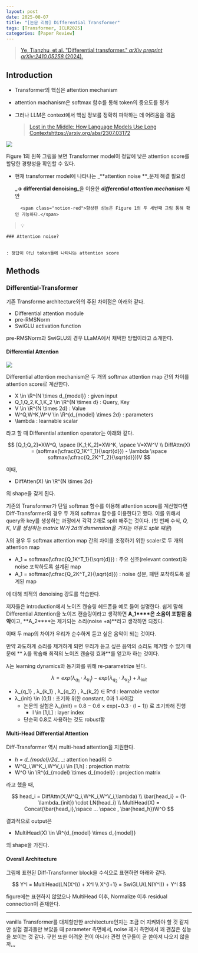 ```yaml
---
layout: post
date: 2025-08-07
title: "[논문 리뷰] Differential Transformer"
tags: [Transformer, ICLR2025]
categories: [Paper Review]
---
```


> [Ye, Tianzhu, et al. "Differential transformer." ](https://arxiv.org/abs/2410.05258)[_arXiv preprint arXiv:2410.05258_](https://arxiv.org/abs/2410.05258)[ (2024).](https://arxiv.org/abs/2410.05258)



## Introduction

- Transformer의 핵심은 attention mechanism
- attention machanism은 softmax 함수를 통해 token의 중요도를 평가
- 그러나 LLM은 context에서 핵심 정보를 정확히 파악하는 데 어려움을 겪음

	> [Lost in the Middle: How Language Models Use Long Contextshttps://arxiv.org/abs/2307.03172](https://arxiv.org/abs/2307.03172)


![](https://prod-files-secure.s3.us-west-2.amazonaws.com/542b861c-36a8-4051-84e5-8804b6728dba/9083ea56-691a-4752-ae26-47f403431ac8/image.png?X-Amz-Algorithm=AWS4-HMAC-SHA256&X-Amz-Content-Sha256=UNSIGNED-PAYLOAD&X-Amz-Credential=ASIAZI2LB466QK66XQ2P%2F20251010%2Fus-west-2%2Fs3%2Faws4_request&X-Amz-Date=20251010T050111Z&X-Amz-Expires=3600&X-Amz-Security-Token=IQoJb3JpZ2luX2VjEE0aCXVzLXdlc3QtMiJHMEUCIQCr0BuBncWdkFVe1PRUBwnc%2F%2BsWdbBlEWdDdDoO7fxrkQIgaxxmypxSLwKNGQy3Zib4BgMGGfpyLHzr6iAloCoDHZ0qiAQI5v%2F%2F%2F%2F%2F%2F%2F%2F%2F%2FARAAGgw2Mzc0MjMxODM4MDUiDBSrWsB1ZxeWNmMSCCrcA9MfTiKJCtxLGakKvIARPzDLTaL5iUjtRcK7WFjNRX%2Fz%2Bw6PMEIgsbFSRwkYFEHUVkNEn4YYs1w3BAhvrEyfefEVYhndvITXrqdoswWzH1jYxNmSXfZTDorZzCRpOO9peKxxCh6oLfS0kMUo7tKdwyHkHIot%2Bkh7Iis%2BDJMCWCb8xOCiHArH%2BoOKi6icdXD%2FermeAcl2HQCdOVjQ0s2VXgK3kZFhqvQwcoem44JnWczQwGB331hkQdgOzXQPEMZH6zKzTV01kvIvVz9MIGRkx%2BfZfZOXE7NdUYBe%2BYp2zg5sPLx%2BoyPGJPfGjnnc44Ugo47rISkriSJV5EH48pFd1phgTrquAxOFJ1O8rx1O9WPCGNRWwjWioKMoREOt%2BZKJkPTD2FvCxIRRIECCdFxVhU0BY7u17phpkuNSt47aYA9MGCDwa4E3popIU8CygBL5TumOkZZGAK%2BwsBvzV5ibtrdMQy1WVGwa2qVk0hs%2Fg1fOHG9TZstF5gwIz6mzFa%2BWQ9k2rHlSbJGwLTNE4%2F7icjfC6w7%2FrfYdLU8ySu6AfozEqpnqbYh9dH0XjNMgX0v0tybqwbBsKe8o8Nti1%2B8%2FdHtD6iRpvqEK4VptE%2BDI0PB5ci2%2BFma0a4EjM0GSMP2boscGOqUB7uCqM%2B8h7niraKEjDRmUm7vdFYQgiA5i5Ex%2FUcRepZNU5nNM7ICbqcBXe%2Fno3YFnuu0LJDIdszF%2F9tZOUFaX4L2WSqRy0fiOOdAIxMDA7L6NEYJ9NPHTOmv2wcku3u8Cnug0zZ8ClcZyxdKi%2FXKPw5rujR9oyXQfONWyfbhKHL2oUQVJvZjuVUh7NsJ38NcHgUGEWHoRX%2BCBASBXQzMw7%2FUHmRDe&X-Amz-Signature=2d9f38642bd2e83951ba958d94b417738e7e1be5b59005d845ba805dd0c036d9&X-Amz-SignedHeaders=host&x-amz-checksum-mode=ENABLED&x-id=GetObject)


Figure 1의 왼쪽 그림을 보면 Transformer model이 정답에 낮은 attention score를 할당한 경향성을 확인할 수 있다.

- 현재 transformer model에 나타나는 _**attention noise **_문제 해결 필요성

	_**→ differential denoising**_을 이용한 _**differential attention mechanism**_ 제안


		<span class="notion-red">향상된 성능은 Figure 1의 두 세번째 그림 통해 확인 가능하다.</span>


> 💡 


	### Attention noise?


	: 정답이 아닌 token들에 나타나는 attention score



## Methods



### Differential-Transformer


기존 Transforme architecture와의 주된 차이점은 아래와 같다.

- Differential attention module
- pre-RMSNorm
- SwiGLU activation function

pre-RMSNorm과 SwiGLU의 경우 LLaMA에서 채택한 방법이라고 소개한다.



#### Differential Attention


![](https://prod-files-secure.s3.us-west-2.amazonaws.com/542b861c-36a8-4051-84e5-8804b6728dba/116d70b2-1963-4810-9167-f4c7d8a06e8f/image.png?X-Amz-Algorithm=AWS4-HMAC-SHA256&X-Amz-Content-Sha256=UNSIGNED-PAYLOAD&X-Amz-Credential=ASIAZI2LB466QK66XQ2P%2F20251010%2Fus-west-2%2Fs3%2Faws4_request&X-Amz-Date=20251010T050111Z&X-Amz-Expires=3600&X-Amz-Security-Token=IQoJb3JpZ2luX2VjEE0aCXVzLXdlc3QtMiJHMEUCIQCr0BuBncWdkFVe1PRUBwnc%2F%2BsWdbBlEWdDdDoO7fxrkQIgaxxmypxSLwKNGQy3Zib4BgMGGfpyLHzr6iAloCoDHZ0qiAQI5v%2F%2F%2F%2F%2F%2F%2F%2F%2F%2FARAAGgw2Mzc0MjMxODM4MDUiDBSrWsB1ZxeWNmMSCCrcA9MfTiKJCtxLGakKvIARPzDLTaL5iUjtRcK7WFjNRX%2Fz%2Bw6PMEIgsbFSRwkYFEHUVkNEn4YYs1w3BAhvrEyfefEVYhndvITXrqdoswWzH1jYxNmSXfZTDorZzCRpOO9peKxxCh6oLfS0kMUo7tKdwyHkHIot%2Bkh7Iis%2BDJMCWCb8xOCiHArH%2BoOKi6icdXD%2FermeAcl2HQCdOVjQ0s2VXgK3kZFhqvQwcoem44JnWczQwGB331hkQdgOzXQPEMZH6zKzTV01kvIvVz9MIGRkx%2BfZfZOXE7NdUYBe%2BYp2zg5sPLx%2BoyPGJPfGjnnc44Ugo47rISkriSJV5EH48pFd1phgTrquAxOFJ1O8rx1O9WPCGNRWwjWioKMoREOt%2BZKJkPTD2FvCxIRRIECCdFxVhU0BY7u17phpkuNSt47aYA9MGCDwa4E3popIU8CygBL5TumOkZZGAK%2BwsBvzV5ibtrdMQy1WVGwa2qVk0hs%2Fg1fOHG9TZstF5gwIz6mzFa%2BWQ9k2rHlSbJGwLTNE4%2F7icjfC6w7%2FrfYdLU8ySu6AfozEqpnqbYh9dH0XjNMgX0v0tybqwbBsKe8o8Nti1%2B8%2FdHtD6iRpvqEK4VptE%2BDI0PB5ci2%2BFma0a4EjM0GSMP2boscGOqUB7uCqM%2B8h7niraKEjDRmUm7vdFYQgiA5i5Ex%2FUcRepZNU5nNM7ICbqcBXe%2Fno3YFnuu0LJDIdszF%2F9tZOUFaX4L2WSqRy0fiOOdAIxMDA7L6NEYJ9NPHTOmv2wcku3u8Cnug0zZ8ClcZyxdKi%2FXKPw5rujR9oyXQfONWyfbhKHL2oUQVJvZjuVUh7NsJ38NcHgUGEWHoRX%2BCBASBXQzMw7%2FUHmRDe&X-Amz-Signature=fe5bc6f7176503b95e92c62f3c068bc62079c7d26df32685ee0fda2033928e78&X-Amz-SignedHeaders=host&x-amz-checksum-mode=ENABLED&x-id=GetObject)


Differential attention mechanism은 두 개의 softmax attention map 간의 차이를 attention score로 계산한다.

- X \in \R^{N \times d\_{model}} : given input
- Q\_1,Q\_2,K\_1,K\_2 \in \R^{N \times d} : Query, Key
- V \in \R^{N \times 2d} : Value
- W^Q,W^K,W^V \in \R^{d\_{model} \times 2d} : parameters
- \lambda : learnable scalar

라고 할 때 Differential attention operator는 아래와 같다.


$$
[Q_1;Q_2]=XW^Q, \space [K_1;K_2]=XW^K, \space V=XW^V \\
DiffAttn(X) = (softmax(\cfrac{Q_1K^T_1}{\sqrt{d}}) - \lambda \space softmax(\cfrac{Q_2K^T_2}{\sqrt{d}}))V
$$


이때,

- DiffAtten(X) \in \R^{N \times 2d}

의 shape을 갖게 된다.


기존의 Transformer가 단일 softmax 함수를 이용해 attention score를 계산했다면 Diff-Transformer의 경우 두 개의 softmax 함수를 이용한다고 했다. 이를 위해서 query와 key를 생성하는 과정에서 각각 2개로 split 해주는 것이다. <span class="notion-red">(첫 번째 수식, </span><span class="notion-red">_Q, K, V를 생성하는 matrix W가 2d의 dismension을 가지는 이유도 split 때문_</span><span class="notion-red">)</span>


 λ의 경우 두 softmax attention map 간의 차이를 조정하기 위한 scaler로 두 개의 attention map

- A\_1 = softmax(\cfrac{Q\_1K^T\_1}{\sqrt{d}}) : 주요 신호(relevant context)와 noise 포착하도록 설계된 map
- A\_1 = softmax(\cfrac{Q\_2K^T\_2}{\sqrt{d}}) : noise 성분, 패턴 포착하도록 설계된 map 

에 대해 최적의 denoising 강도를 학습한다.


저자들은 introduction에서 노이즈 캔슬링 헤드폰을 예로 들어 설명한다. 쉽게 말해 Differential Attention을 노이즈 캔슬링이라고 생각하면 **A\_1****은 소음이 포함된 음악**이고, **A\_2****는 제거되는 소리(noise +a)**라고 생각하면 되겠다. 


이때 두 map의 차이가 우리가 순수하게 듣고 싶은 음악이 되는 것이다. 


만약 과도하게 소리를 제거하게 되면 우리가 듣고 싶은 음악의 소리도 제거할 수 있기 때문에 ** λ를 학습해 최적의 노이즈 캔슬링 효과**를 얻고자 하는 것이다.


λ는 learning dynamics와 동기화를 위해 re-parametrize 된다.


$$
\lambda = exp(\lambda_{q_1} \cdot \lambda_{k_1}) - exp(\lambda_{q_2} \cdot \lambda_{k_2}) + \lambda_{init}
$$

- λ\_{q\_1} , λ\_{k\_1} , λ\_{q\_2} , λ\_{k\_2} ∈ R^d : learnable vector
- λ\_{init} \in (0,1) : 초기화 위한 constant, 0과 1 사이값
	- 논문의 실험은 λ\_{init} = 0.8 − 0.6 × exp(−0.3 · (l − 1)) 로 초기화해 진행
		- l \in [1,L] : layer index
	- 단순히 0.8로 사용하는 것도 robust함


#### **Multi-Head Differential Attention**


Diff-Transformer 역시 multi-head attention을 지원한다.

- _h = d\_{model}/2d__ _: attention head의 수
- W^Q\_i,W^K\_i,W^V\_i,i \in [1,h] : projection matrix
- W^O \in \R^{d\_{model} \times d\_{model}} : projection matrix

라고 했을 때,


$$
head_i = DiffAttn(X;W^Q_i,W^K_i,W^V_i,\lambda) \\
\bar{head_i} = (1-\lambda_{init}) \cdot LN(head_i) \\
MultiHead(X) = Concat(\bar{head_i},\space ... \space , \bar{head_h})W^O
$$


결과적으로 output은

- MultiHead(X) \in \R^{d\_{model} \times d\_{model}}

의 shape을 가진다.



#### Overall Architecture


그림에 표현된 Diff-Transformer block을 수식으로 표현하면 아래와 같다.


$$
Y^l = MultiHead(LN(X^l)) + X^l \\
X^{l+1} = SwiGLU(LN(Y^l)) + Y^l
$$


figure에는 표현하지 않았으나 MultiHead 이후, Normalize 이후 residual connection이 존재한다.


---


vanilla Transformer를 대체할만한 architecture인지는 조금 더 지켜봐야 할 것 같지만 실험 결과들만 보았을 때 parameter 측면에서, noise 제거 측면에서 꽤 괜찮은 성능을 보이는 것 같다. 구현 또한 어려운 편이 아니라 관련 연구들이 곧 쏟아져 나오지 않을까,,,

